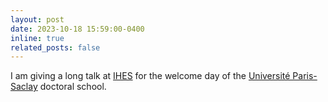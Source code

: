 ```yaml
---
layout: post
date: 2023-10-18 15:59:00-0400
inline: true
related_posts: false
---
```


I am giving a long talk at [IHES](https://www.ihes.fr/) for the welcome day of the [Université Paris-Saclay](https://www.universite-paris-saclay.fr) doctoral school.
